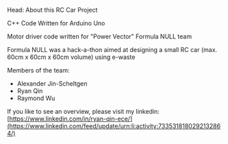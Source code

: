 Head: About this RC Car Project

C++ Code Written for Arduino Uno

Motor driver code written for "Power Vector" Formula NULL team

Formula NULL was a hack-a-thon aimed at designing a small RC car (max. 60cm x 60cm x 60cm volume) using e-waste

Members of the team: 
- Alexander Jin-Scheltgen
- Ryan Qin
- Raymond Wu

If you like to see an overview, please visit my linkedin:
[https://www.linkedin.com/in/ryan-qin-ece/](https://www.linkedin.com/feed/update/urn:li:activity:7335318180292132864/)
